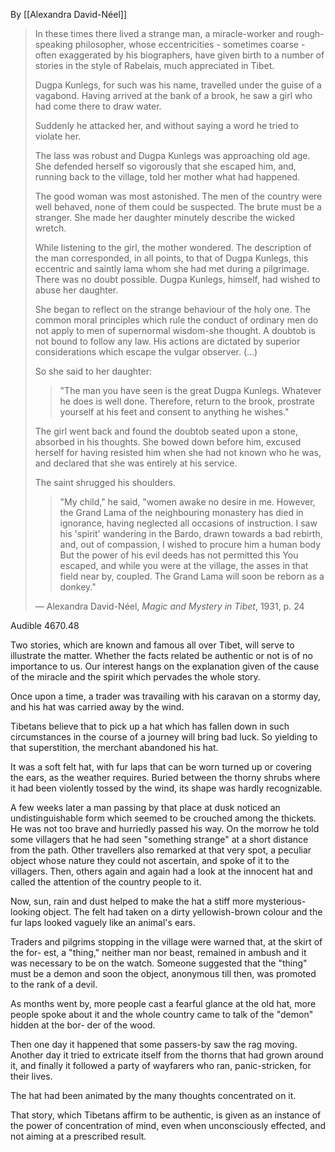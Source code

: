 By [[Alexandra David-Néel]]

> In these times there lived a strange man, a miracle-worker and rough-speaking philosopher, whose eccentricities - sometimes coarse - often exaggerated by his biographers, have given birth to a number of stories in the style of Rabelais, much appreciated in Tibet.
>
> Dugpa Kunlegs, for such was his name, travelled under the guise of a vagabond. Having arrived at the bank of a brook, he saw a girl who had come there to draw water.
>
> Suddenly he attacked her, and without saying a word he tried to violate her.
>
> The lass was robust and Dugpa Kunlegs was approaching old age. She defended herself so vigorously that she escaped him, and, running back to the village, told her mother what had happened.
>
> The good woman was most astonished. The men of the country were well behaved, none of them could be suspected. The brute must be a stranger. She made her daughter minutely describe the wicked wretch.
>
> While listening to the girl, the mother wondered. The description of the man corresponded, in all points, to that of Dugpa Kunlegs, this eccentric and saintly lama whom she had met during a pilgrimage. There was no doubt possible. Dugpa Kunlegs, himself, had wished to abuse her daughter.
>
> She began to reflect on the strange behaviour of the holy one. The common moral principles which rule the conduct of ordinary men do not apply to men of supernormal wisdom-she thought. A doubtob is not bound to follow any law. His actions are dictated by superior considerations which escape the vulgar observer. (...)
>
> So she said to her daughter:
>
> > "The man you have seen is the great Dugpa Kunlegs. Whatever he does is well done. Therefore, return to the brook, prostrate yourself at his feet and consent to anything he wishes."
>
> The girl went back and found the doubtob seated upon a stone, absorbed in his thoughts. She bowed down before him, excused herself for having resisted him when she had not known who he was, and declared that she was entirely at his service.
>
> The saint shrugged his shoulders.
>
> > "My child," he said, "women awake no desire in me. However, the Grand Lama of the neighbouring monastery has died in ignorance, having neglected all occasions of instruction. I saw his 'spirit' wandering in the Bardo, drawn towards a bad rebirth, and, out of compassion, I wished to procure him a human body But the power of his evil deeds has not permitted this You escaped, and while you were at the village, the asses in that field near by, coupled. The Grand Lama will soon be reborn as a donkey."
>
> — Alexandra David-Néel, _Magic and Mystery in Tibet_, 1931, p. 24

Audible 4670.48

Two stories, which are known and famous all over Tibet, will serve to illustrate the matter. Whether the facts related be authentic or not is of no importance to us. Our interest hangs on the explanation given of the cause of the miracle and the spirit which pervades the whole story.

Once upon a time, a trader was travailing with his caravan on a stormy day, and his hat was carried away by the wind.

Tibetans believe that to pick up a hat which has fallen down in such circumstances in the course of a journey will bring bad luck. So yielding to that superstition, the merchant abandoned his hat.

It was a soft felt hat, with fur laps that can be worn turned up or covering the ears, as the weather requires. Buried between the thorny shrubs where it had been violently tossed by the wind, its shape was hardly recognizable.

A few weeks later a man passing by that place at dusk noticed an undistinguishable form which seemed to be crouched among the thickets. He was not too brave and hurriedly passed his way. On the morrow he told some villagers that he had seen "something strange" at a short distance from the path. Other travellers also remarked at that very spot, a peculiar object whose nature they could not ascertain, and spoke of it to the villagers. Then, others again and again had a look at the innocent hat and called the attention of the country people to it.

Now, sun, rain and dust helped to make the hat a stiff more mysterious-looking object. The felt had taken on a dirty yellowish-brown colour and the fur laps looked vaguely like an animal's ears.

Traders and pilgrims stopping in the village were warned that, at the skirt of the for- est, a "thing," neither man nor beast, remained in ambush and it was necessary to be on the watch. Someone suggested that the "thing" must be a demon and soon the object, anonymous till then, was promoted to the rank of a devil.

As months went by, more people cast a fearful glance at the old hat, more people spoke about it and the whole country came to talk of the "demon" hidden at the bor- der of the wood.

Then one day it happened that some passers-by saw the rag moving. Another day it tried to extricate itself from the thorns that had grown around it, and finally it followed a party of wayfarers who ran, panic-stricken, for their lives.

The hat had been animated by the many thoughts concentrated on it.

That story, which Tibetans affirm to be authentic, is given as an instance of the power of concentration of mind, even when unconsciously effected, and not aiming at a prescribed result.
